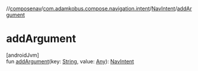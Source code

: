 //[composenav](../../../index.md)/[com.adamkobus.compose.navigation.intent](../index.md)/[NavIntent](index.md)/[addArgument](add-argument.md)

# addArgument

[androidJvm]\
fun [addArgument](add-argument.md)(key: [String](https://kotlinlang.org/api/latest/jvm/stdlib/kotlin/-string/index.html), value: [Any](https://kotlinlang.org/api/latest/jvm/stdlib/kotlin/-any/index.html)): [NavIntent](index.md)
